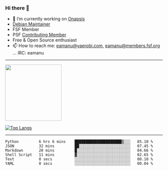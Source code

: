 ### Hi there 👋


- 🔭 I’m currently working on [Onapsis](http://onapsis.com)
- [Debian Maintainer](https://qa.debian.org/developer.php?login=eamanu%40yaerobi.com)
- FSF Member
- PSF [Contributing Member](https://www.python.org/psf/membership/#what-membership-classes-are-there)
- Free & Open Source enthusiast 
- 📫 How to reach me: eamanu@yaerobi.com, eamanu@members.fsf.org ... IRC: eamanu

---

<img height="180em" src="https://github-readme-stats.vercel.app/api?theme=dark&username=eamanu&show_icons=true&hide_border=true&&count_private=true&include_all_commits=true" />

[![Top Langs](https://github-readme-stats.vercel.app/api/top-langs/?theme=dark&username=eamanu&layout=compact)](https://github.com/anuraghazra/github-readme-stats)

---

<!--START_SECTION:waka-->

```text
Python         6 hrs 6 mins    █████████████████████▒░░░   85.10 %
JSON           32 mins         ██░░░░░░░░░░░░░░░░░░░░░░░   07.45 %
Markdown       20 mins         █░░░░░░░░░░░░░░░░░░░░░░░░   04.66 %
Shell Script   11 mins         ▓░░░░░░░░░░░░░░░░░░░░░░░░   02.65 %
Text           0 secs          ░░░░░░░░░░░░░░░░░░░░░░░░░   00.10 %
YAML           0 secs          ░░░░░░░░░░░░░░░░░░░░░░░░░   00.04 %
```

<!--END_SECTION:waka-->
